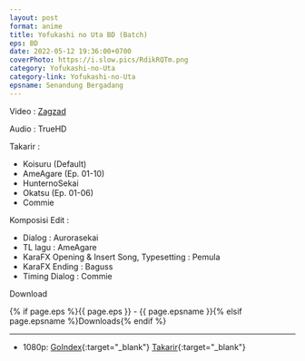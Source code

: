 ```yaml
---
layout: post
format: anime
title: Yofukashi no Uta BD (Batch)
eps: BD
date: 2022-05-12 19:36:00+0700
coverPhoto: https://i.slow.pics/RdikRQTm.png
category: Yofukashi-no-Uta
category-link: Yofukashi-no-Uta
epsname: Senandung Bergadang
---
```


Video :
[Zagzad](https://nyaa.si/view/1660066)

Audio :
TrueHD

Takarir :
- Koisuru (Default)
- AmeAgare (Ep. 01-10)
- HunternoSekai
- Okatsu (Ep. 01-06)
- Commie

Komposisi Edit :
- Dialog : Aurorasekai
- TL lagu : AmeAgare
- KaraFX Opening & Insert Song, Typesetting : Pemula
- KaraFX Ending : Baguss
- Timing Dialog : Commie

Download

{% if page.eps %}{{ page.eps }} - {{ page.epsname }}{% elsif page.epsname %}Downloads{% endif %}

---
- 1080p: [GoIndex](https://bit.ly/3HzJOBf){:target="_blank"} [Takarir](https://bit.ly/42277vB){:target="_blank"}
